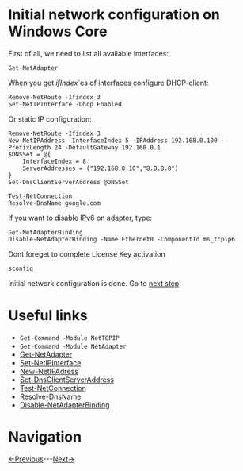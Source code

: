 # Initial network configuration on Windows Core

First of all, we need to list all available interfaces:
```
Get-NetAdapter
```
When you get *ifIndex*`es of interfaces configure DHCP-client:
```
Remove-NetRoute -Ifindex 3
Set-NetIPInterface -Dhcp Enabled
```
Or static IP configuration:
```
Remove-NetRoute -Ifindex 3
New-NetIPAddress -InterfaceIndex 5 -IPAddress 192.168.0.100 -PrefixLength 24 -DefaultGateway 192.168.0.1
$DNSSet = @{
    InterfaceIndex = 8
    ServerAddresses = ("192.168.0.10","8.8.8.8")
}
Set-DnsClientServerAddress @DNSSet

Test-NetConnection
Resolve-DnsName google.com
```
If you want to disable IPv6 on adapter, type:
```
Get-NetAdapterBinding
Disable-NetAdapterBinding -Name Ethernet0 -ComponentId ms_tcpip6
```
Dont foreget to complete License Key activation
```
sconfig
```
Initial network configuration is done. Go to [next step](/3_DHCPandDNSConfig.md)

# Useful links

* ```Get-Command -Module NetTCPIP```
* ```Get-Command -Module NetAdapter```
* [Get-NetAdapter][def]
* [Set-NetIPInterface][def2]
* [New-NetIPAdress][def3]
* [Set-DnsClientServerAddress][def4]
* [Test-NetConnection][def5]
* [Resolve-DnsName][def6]
* [Disable-NetAdapterBinding][def7]

[def]: https://learn.microsoft.com/en-us/powershell/module/netadapter/get-netadapter
[def2]: https://learn.microsoft.com/en-us/powershell/module/nettcpip/set-netipinterface
[def3]: https://learn.microsoft.com/en-us/powershell/module/nettcpip/new-netipaddress
[def4]: https://learn.microsoft.com/en-us/powershell/module/dnsclient/set-dnsclientserveraddress
[def5]: https://learn.microsoft.com/en-us/powershell/module/nettcpip/test-netconnection
[def6]: https://learn.microsoft.com/en-us/powershell/module/dnsclient/resolve-dnsname
[def7]: https://learn.microsoft.com/en-us/powershell/module/netadapter/disable-netadapterbinding

# Navigation
[<-Previous](/1_rightAfterInstall.md)---[Next->](/3_domainController.md)